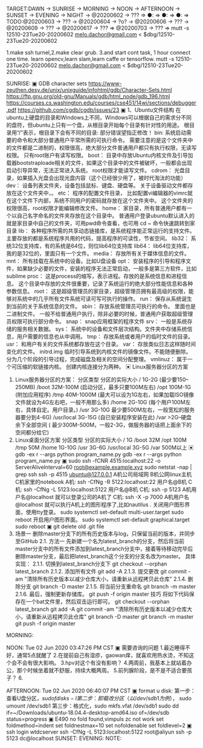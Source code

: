 TARGET:DAWN → SUNRISE → MORNING → NOON → AFTERNOON → SUNSET → EVENING → NIGHT → @20200602 → ??? ⇒ 
●: ⇒ 
●: ⇒ 
●: ⇒ 
TODO:@20200603 → ??? → @20200604 → ?o? → @20200606 → ??? → @20200609 → ??? → @20200617 → ??? ⇒ @20200703 → ??? ⇒ 
mutt -s 12510-23Tue20-20200602 melo.dachor@gmail.com < $dbg/12510-23Tue20-20200602

1.make ssh turnel,2.make clear grub. 3.and start cont task, 1 hour connect one time.
learn opencv,learn slam,learn caffe or tensorflow.
mutt -s 12510-23Tue20-20200602 melo.dachor@gmail.com < $dbg/12510-23Tue20-20200602

SUNRISE:
▣ GDB character sets
https://www-zeuthen.desy.de/unix/unixguide/infohtml/gdb/Character-Sets.html
https://ftp.gnu.org/old-gnu/Manuals/gdb/html_node/gdb_196.html
https://courses.cs.washington.edu/courses/cse451/14wi/sections/debugger.pdf
https://github.com/cgdb/cgdb/issues/23
▣ 1、Ubuntu文件结构
在ubuntu上硬盘的目录和Windows上不同，Windows可以根据自己的需求分不同的盘符，但ubuntu上只有一个盘，从根目录开始每个目录有针对性的用途。
根目录用“/”表示，根目录下会有不同的目录:
部分错误望指正修改！
bin:
系统启动需要的命令和大部分普通用户平常所需的可执行命令。
需要注意的是这个文件夹中的文件都是二进制的，权限很高，绝大部分文件普通用户都只有执行权限，无读写权限。
只有root账户有读写权限。
boot：
目录中存放Ubuntu内核文件及引导加载器bootstraploade相关的文件，如果这个目录中的文件被破坏，一般都会出现启动引导异常，无法正常进入系统。
root权限才能读写文件。
cdrom：
光盘目录，如果插入光盘会出现光盘内容（这个已经很少用了，被时代淘汰的功能）
dev：
设备列表文件夹，设备包括鼠标、键盘、硬盘等。
关于设备驱动文件都存放在这个文件夹中，。
etc：
程序的配置文件目录，
比如配置vi编辑器的vimrc就在这个文件下内部，系统不同用户的密码就存放在这个文件夹中。
这个文件夹的权限很高，root权限才能编辑修改文件。
home：
家目录，所有普通用户都有一个以自己名字命名的文件夹存放在这个目录中。
普通用户登录ubuntu默认进入的就是家目录中自己的文件夹，可用pwd命令查看，也可用 cd ~ 命令快速跳转到家目录
lib：
各种程序所需的共享动态链接库，是系统程序能正常运行的支持文件。　　
主要存放的都是系统程序共用的代码，提高程序的可读性，节省空间。
lib32：
系统32位支持库，有的系统是64位，则位lib64位支持库
lib64：
lib64位支持库，我的是32位的，里面只有一个文件。
media：
存放所有关于媒体信息的文件。
mnt：
所有挂载在系统中的设备。比如U盘设备
opt：
安装程序的引导和程序文件，如果缺少必要的文件，安装的程序无法正常启动，一般多是第三方软件，比如sublime
proc：
这是process的缩写，表示进程。存放的是系统信息和进程信息。
这个目录中存放的文件很重要，记录了系统运行的绝大部分性能信息和各种参数信息。
root：
这是超级管理员的家目录，超级管理员拥有最高级的权限，能够对系统中的几乎所有文件系统可读可写可执行的操作。
run：
保存从系统诞生到当前的关于系统信息的文件。
sbin：
存放系统管理员可执行的命令。
里面也是二进制文件。
一般不给普通用户执行，除非必要的时候，普通用户获取超级管理员权限可执行部分命令。
snap：
snap应用框架的程序文件
srv：
一般是系统存储的服务相关数据。
sys：
系统中的设备和文件层次结构。文件夹中存储系统信息，用户需要的信息也从中调用。
tmp：
存放系统或者用户的临时文件的目录。
usr：
和用户有关的文件系统都存放在这个目录。
var：
存放类似日志这样随时间变化的文件。
initrd.img
临时引导系统到内核文件的镜像文件。不能随便删除。
分为几个阶段的引导过程，完成磁盘及相关的空间分配整理。
vmlinuz：
属于一个可压缩的软链接内核。
创建内核连接分为两种。
▣ Linux服务器分区的方案
1. Linux服务器分区的方案：
分区类型     分区的实际大小
/           1G-2G (最少要150–250MB)
/boot       32M-100M (启动分区，最多只要100M左右)
/opt        100M-1G (附加应用程序)
/tmp        40M-1000M (最大可以设为1G左右，如果加载ISO镜像文件就设为4G左右吧，一般不用那么多)
/home       2G-10G (每个用户100M左右，具体自定。用户目录。)
/usr        3G-10G 最少要500M左右，一般宽松的服务器要分到4-6G)
/usr/local  3G-15G (自已安装程序安装在此)
/var        >2G–硬盘余下全部空间 ( 最少300M-500M，一般2-3G，做服务器的话把上面余下的空间都分给它)
2. Linux桌面分区方案
分区类型     分区的实际大小
/           1G
/boot       32M
/opt        100M
/tmp        50M
/home       1G-10G
/usr        3G-6G
/usr/local  3G-5G
/var        500M以上
▣ gdb -ex r --args python program_name.py <arguments>
gdb -ex r --args python program_name.py <arguments>
▣ sudo ssh -fCNR 4515:localhost:22 -o ServerAliveInterval=60 root@example.example.xyz
sudo netstat -nap | grep ssh
ssh -p 4515 ubuntu@127.0.0.1
A机公司局域网
B机公网linux主机
C机家里的notebook
A机:
ssh -CfNg -R 5122:localhost:22     用户名@B机
C机:
ssh -CfNg -L 5123:localhost:5122   用户名@B机
C机:
ssh -p 5123 A机用户名@localhost    就可以登录公司的A机了
C机:
ssh -X -p 7000 A机用户名@localhost 就可以执行A机上的图形程序了,比如nautilus .
关闭用户图形界面，使用tty登录。
sudo systemctl set-default multi-user.target
sudo reboot
开启用户图形界面。
sudo systemctl set-default graphical.target
sudo reboot
▣ git delete old .git file
2. 场景一
删除master分支下的所有历史版本与log，只保留当前的版本，并同步至GitHub
2.1. 方法一
先新建一个名为latest_branch的分支，然后将当前master分支中的所有文件添加到latest_branch分支中，接着等待移动完毕后删除master分支，最后把latest_branch这个分支的分支名改为master。
具体实现：
2.1.1. 切换到latest_branch分支下
git checkout --orphan latest_branch
2.1.2. 添加所有文件
git add -A
2.1.3. 提交更改
git commit -am "清除所有历史版本以减少仓库大小，请重新从远程拷贝此仓库"
2.1.4. 删除分支
git branch -D master
2.1.5. 将当前分支重命名
git branch -m master
2.1.6. 最后，强制更新存储库。
git push -f origin master
技巧
将如下代码保存在一个bat文件里，然后双击运行即可。
git checkout --orphan latest_branch
git add -A
git commit -am "清除所有历史版本以减少仓库大小，请重新从远程拷贝此仓库"
git branch -D master
git branch -m master
git push -f origin master

MORNING:

NOON:
Tue 02 Jun 2020 03:47:26 PM CST
▣ 需要咨询的问题
    1.最近睡得不好，通常5点就醒了
    2.在提前自己有湿疹，gaowan痒，就喜欢用热水烫，不知这个会不会有很大影响。
    3.hpv对这个有没有影响？
    4.两周前，我基本上就站着办公，那个时候坐着就不舒服，持续大概两周。
    5.前列腺阶段，是不是不适合要孩子？
    6.

AFTERNOON:
Tue 02 Jun 2020 06:40:07 PM CST
▣ format u disk:
第一步：查看U盘分区，$sudo fdisks -l
第二步：卸载改分区（以/dev/sdb1 为例），$ sudo umount /dev/sdb1
第三步：格式化，sudo mkfs.vfat  /dev/sdb1
sudo dd if=~/Downloads/ubuntu-18.04.4-desktop-amd64.iso of=/dev/sdb status=progress
▣ E490 no fold found,vimpuls zc not work
    set foldmethod=indent
    set foldnestmax=10
    set nofoldenable
    set foldlevel=2
▣ ssh login wtdcserver
ssh -CfNg -L 5123:localhost:5122 root@aliyun
ssh -p 5123 dc@localhost
SUNSET:
EVENING:
NOTE:
